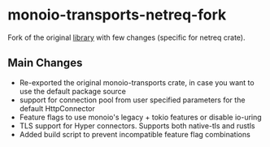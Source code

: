 # monoio-transports-netreq-fork

Fork of the original [library](https://github.com/monoio-rs/monoio-transports/tree/master) with few changes (specific for netreq crate).

## Main Changes

- Re-exported the original monoio-transports crate, in case you want to use the default package source
- support for connection pool from user specified parameters for the default HttpConnector
- Feature flags to use monoio's legacy + tokio features or disable io-uring
- TLS support for Hyper connectors. Supports both native-tls and rustls
- Added build script to prevent incompatible feature flag combinations